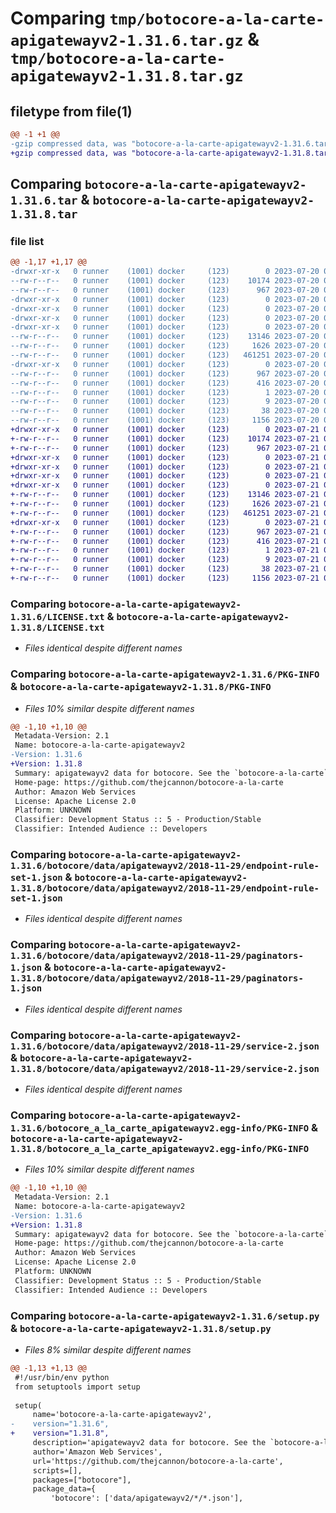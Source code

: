 # Comparing `tmp/botocore-a-la-carte-apigatewayv2-1.31.6.tar.gz` & `tmp/botocore-a-la-carte-apigatewayv2-1.31.8.tar.gz`

## filetype from file(1)

```diff
@@ -1 +1 @@
-gzip compressed data, was "botocore-a-la-carte-apigatewayv2-1.31.6.tar", last modified: Thu Jul 20 01:20:04 2023, max compression
+gzip compressed data, was "botocore-a-la-carte-apigatewayv2-1.31.8.tar", last modified: Fri Jul 21 01:21:13 2023, max compression
```

## Comparing `botocore-a-la-carte-apigatewayv2-1.31.6.tar` & `botocore-a-la-carte-apigatewayv2-1.31.8.tar`

### file list

```diff
@@ -1,17 +1,17 @@
-drwxr-xr-x   0 runner    (1001) docker     (123)        0 2023-07-20 01:20:04.902557 botocore-a-la-carte-apigatewayv2-1.31.6/
--rw-r--r--   0 runner    (1001) docker     (123)    10174 2023-07-20 01:20:04.000000 botocore-a-la-carte-apigatewayv2-1.31.6/LICENSE.txt
--rw-r--r--   0 runner    (1001) docker     (123)      967 2023-07-20 01:20:04.902557 botocore-a-la-carte-apigatewayv2-1.31.6/PKG-INFO
-drwxr-xr-x   0 runner    (1001) docker     (123)        0 2023-07-20 01:20:04.902557 botocore-a-la-carte-apigatewayv2-1.31.6/botocore/
-drwxr-xr-x   0 runner    (1001) docker     (123)        0 2023-07-20 01:20:04.902557 botocore-a-la-carte-apigatewayv2-1.31.6/botocore/data/
-drwxr-xr-x   0 runner    (1001) docker     (123)        0 2023-07-20 01:20:04.902557 botocore-a-la-carte-apigatewayv2-1.31.6/botocore/data/apigatewayv2/
-drwxr-xr-x   0 runner    (1001) docker     (123)        0 2023-07-20 01:20:04.902557 botocore-a-la-carte-apigatewayv2-1.31.6/botocore/data/apigatewayv2/2018-11-29/
--rw-r--r--   0 runner    (1001) docker     (123)    13146 2023-07-20 01:19:55.000000 botocore-a-la-carte-apigatewayv2-1.31.6/botocore/data/apigatewayv2/2018-11-29/endpoint-rule-set-1.json
--rw-r--r--   0 runner    (1001) docker     (123)     1626 2023-07-20 01:19:55.000000 botocore-a-la-carte-apigatewayv2-1.31.6/botocore/data/apigatewayv2/2018-11-29/paginators-1.json
--rw-r--r--   0 runner    (1001) docker     (123)   461251 2023-07-20 01:19:55.000000 botocore-a-la-carte-apigatewayv2-1.31.6/botocore/data/apigatewayv2/2018-11-29/service-2.json
-drwxr-xr-x   0 runner    (1001) docker     (123)        0 2023-07-20 01:20:04.902557 botocore-a-la-carte-apigatewayv2-1.31.6/botocore_a_la_carte_apigatewayv2.egg-info/
--rw-r--r--   0 runner    (1001) docker     (123)      967 2023-07-20 01:20:04.000000 botocore-a-la-carte-apigatewayv2-1.31.6/botocore_a_la_carte_apigatewayv2.egg-info/PKG-INFO
--rw-r--r--   0 runner    (1001) docker     (123)      416 2023-07-20 01:20:04.000000 botocore-a-la-carte-apigatewayv2-1.31.6/botocore_a_la_carte_apigatewayv2.egg-info/SOURCES.txt
--rw-r--r--   0 runner    (1001) docker     (123)        1 2023-07-20 01:20:04.000000 botocore-a-la-carte-apigatewayv2-1.31.6/botocore_a_la_carte_apigatewayv2.egg-info/dependency_links.txt
--rw-r--r--   0 runner    (1001) docker     (123)        9 2023-07-20 01:20:04.000000 botocore-a-la-carte-apigatewayv2-1.31.6/botocore_a_la_carte_apigatewayv2.egg-info/top_level.txt
--rw-r--r--   0 runner    (1001) docker     (123)       38 2023-07-20 01:20:04.902557 botocore-a-la-carte-apigatewayv2-1.31.6/setup.cfg
--rw-r--r--   0 runner    (1001) docker     (123)     1156 2023-07-20 01:20:04.000000 botocore-a-la-carte-apigatewayv2-1.31.6/setup.py
+drwxr-xr-x   0 runner    (1001) docker     (123)        0 2023-07-21 01:21:13.282778 botocore-a-la-carte-apigatewayv2-1.31.8/
+-rw-r--r--   0 runner    (1001) docker     (123)    10174 2023-07-21 01:21:13.000000 botocore-a-la-carte-apigatewayv2-1.31.8/LICENSE.txt
+-rw-r--r--   0 runner    (1001) docker     (123)      967 2023-07-21 01:21:13.282778 botocore-a-la-carte-apigatewayv2-1.31.8/PKG-INFO
+drwxr-xr-x   0 runner    (1001) docker     (123)        0 2023-07-21 01:21:13.278778 botocore-a-la-carte-apigatewayv2-1.31.8/botocore/
+drwxr-xr-x   0 runner    (1001) docker     (123)        0 2023-07-21 01:21:13.278778 botocore-a-la-carte-apigatewayv2-1.31.8/botocore/data/
+drwxr-xr-x   0 runner    (1001) docker     (123)        0 2023-07-21 01:21:13.278778 botocore-a-la-carte-apigatewayv2-1.31.8/botocore/data/apigatewayv2/
+drwxr-xr-x   0 runner    (1001) docker     (123)        0 2023-07-21 01:21:13.278778 botocore-a-la-carte-apigatewayv2-1.31.8/botocore/data/apigatewayv2/2018-11-29/
+-rw-r--r--   0 runner    (1001) docker     (123)    13146 2023-07-21 01:21:06.000000 botocore-a-la-carte-apigatewayv2-1.31.8/botocore/data/apigatewayv2/2018-11-29/endpoint-rule-set-1.json
+-rw-r--r--   0 runner    (1001) docker     (123)     1626 2023-07-21 01:21:06.000000 botocore-a-la-carte-apigatewayv2-1.31.8/botocore/data/apigatewayv2/2018-11-29/paginators-1.json
+-rw-r--r--   0 runner    (1001) docker     (123)   461251 2023-07-21 01:21:06.000000 botocore-a-la-carte-apigatewayv2-1.31.8/botocore/data/apigatewayv2/2018-11-29/service-2.json
+drwxr-xr-x   0 runner    (1001) docker     (123)        0 2023-07-21 01:21:13.282778 botocore-a-la-carte-apigatewayv2-1.31.8/botocore_a_la_carte_apigatewayv2.egg-info/
+-rw-r--r--   0 runner    (1001) docker     (123)      967 2023-07-21 01:21:13.000000 botocore-a-la-carte-apigatewayv2-1.31.8/botocore_a_la_carte_apigatewayv2.egg-info/PKG-INFO
+-rw-r--r--   0 runner    (1001) docker     (123)      416 2023-07-21 01:21:13.000000 botocore-a-la-carte-apigatewayv2-1.31.8/botocore_a_la_carte_apigatewayv2.egg-info/SOURCES.txt
+-rw-r--r--   0 runner    (1001) docker     (123)        1 2023-07-21 01:21:13.000000 botocore-a-la-carte-apigatewayv2-1.31.8/botocore_a_la_carte_apigatewayv2.egg-info/dependency_links.txt
+-rw-r--r--   0 runner    (1001) docker     (123)        9 2023-07-21 01:21:13.000000 botocore-a-la-carte-apigatewayv2-1.31.8/botocore_a_la_carte_apigatewayv2.egg-info/top_level.txt
+-rw-r--r--   0 runner    (1001) docker     (123)       38 2023-07-21 01:21:13.282778 botocore-a-la-carte-apigatewayv2-1.31.8/setup.cfg
+-rw-r--r--   0 runner    (1001) docker     (123)     1156 2023-07-21 01:21:13.000000 botocore-a-la-carte-apigatewayv2-1.31.8/setup.py
```

### Comparing `botocore-a-la-carte-apigatewayv2-1.31.6/LICENSE.txt` & `botocore-a-la-carte-apigatewayv2-1.31.8/LICENSE.txt`

 * *Files identical despite different names*

### Comparing `botocore-a-la-carte-apigatewayv2-1.31.6/PKG-INFO` & `botocore-a-la-carte-apigatewayv2-1.31.8/PKG-INFO`

 * *Files 10% similar despite different names*

```diff
@@ -1,10 +1,10 @@
 Metadata-Version: 2.1
 Name: botocore-a-la-carte-apigatewayv2
-Version: 1.31.6
+Version: 1.31.8
 Summary: apigatewayv2 data for botocore. See the `botocore-a-la-carte` package for more info.
 Home-page: https://github.com/thejcannon/botocore-a-la-carte
 Author: Amazon Web Services
 License: Apache License 2.0
 Platform: UNKNOWN
 Classifier: Development Status :: 5 - Production/Stable
 Classifier: Intended Audience :: Developers
```

### Comparing `botocore-a-la-carte-apigatewayv2-1.31.6/botocore/data/apigatewayv2/2018-11-29/endpoint-rule-set-1.json` & `botocore-a-la-carte-apigatewayv2-1.31.8/botocore/data/apigatewayv2/2018-11-29/endpoint-rule-set-1.json`

 * *Files identical despite different names*

### Comparing `botocore-a-la-carte-apigatewayv2-1.31.6/botocore/data/apigatewayv2/2018-11-29/paginators-1.json` & `botocore-a-la-carte-apigatewayv2-1.31.8/botocore/data/apigatewayv2/2018-11-29/paginators-1.json`

 * *Files identical despite different names*

### Comparing `botocore-a-la-carte-apigatewayv2-1.31.6/botocore/data/apigatewayv2/2018-11-29/service-2.json` & `botocore-a-la-carte-apigatewayv2-1.31.8/botocore/data/apigatewayv2/2018-11-29/service-2.json`

 * *Files identical despite different names*

### Comparing `botocore-a-la-carte-apigatewayv2-1.31.6/botocore_a_la_carte_apigatewayv2.egg-info/PKG-INFO` & `botocore-a-la-carte-apigatewayv2-1.31.8/botocore_a_la_carte_apigatewayv2.egg-info/PKG-INFO`

 * *Files 10% similar despite different names*

```diff
@@ -1,10 +1,10 @@
 Metadata-Version: 2.1
 Name: botocore-a-la-carte-apigatewayv2
-Version: 1.31.6
+Version: 1.31.8
 Summary: apigatewayv2 data for botocore. See the `botocore-a-la-carte` package for more info.
 Home-page: https://github.com/thejcannon/botocore-a-la-carte
 Author: Amazon Web Services
 License: Apache License 2.0
 Platform: UNKNOWN
 Classifier: Development Status :: 5 - Production/Stable
 Classifier: Intended Audience :: Developers
```

### Comparing `botocore-a-la-carte-apigatewayv2-1.31.6/setup.py` & `botocore-a-la-carte-apigatewayv2-1.31.8/setup.py`

 * *Files 8% similar despite different names*

```diff
@@ -1,13 +1,13 @@
 #!/usr/bin/env python
 from setuptools import setup
 
 setup(
     name='botocore-a-la-carte-apigatewayv2',
-    version="1.31.6",
+    version="1.31.8",
     description='apigatewayv2 data for botocore. See the `botocore-a-la-carte` package for more info.',
     author='Amazon Web Services',
     url='https://github.com/thejcannon/botocore-a-la-carte',
     scripts=[],
     packages=["botocore"],
     package_data={
         'botocore': ['data/apigatewayv2/*/*.json'],
```

